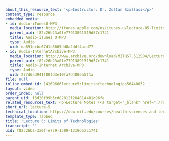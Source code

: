 ```yaml
---
about_this_resource_text: '<p>Instructor: Dr. Zoltan Szallasi</p>'
content_type: resource
embedded_media:
- id: Audio-iTunesU-MP3
  media_location: http://itunes.apple.com/us/itunes-u/lecture-05-limits-of-technolo/id341598228?i=63739249
  parent_uid: f82c26b23a0fe77913891319d57c1741
  title: Audio-iTunes U-MP3
  type: Audio
  uid: da891ecbc67d1c6665dd6a2ddf4aad77
- id: Audio-InternetArchive-MP3
  media_location: http://www.archive.org/download/MITHST.512S04/Lecture5-16k.mp3
  parent_uid: f82c26b23a0fe77913891319d57c1741
  title: Audio-Internet Archive-MP3
  type: Audio
  uid: 277d6ad941f80fd3e10fa7d480ea5f1a
file: null
inline_embed_id: 14169686lecture5:limitsoftechnologies56440032
layout: video
order_index: null
parent_uid: f8d20f99b5cd82012f264814481d96fe
related_resources_text: <p>Lecture Notes (<a target="_blank" href="./resolveuid/f365b6023fab4a14bf46ca00925a15c0">PDF</a>)</p>
short_url: lecture-5
technical_location: https://ocw.mit.edu/courses/health-sciences-and-technology/hst-512-genomic-medicine-spring-2004/audio-lectures/lecture-5
template_type: Tabbed
title: 'Lecture 5: Limits of Technologies'
transcript: ''
uid: f82c26b2-3a0f-e779-1389-1319d57c1741
---
```

